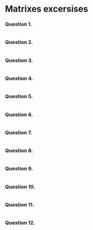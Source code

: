 # Matrixes excersises
### Question 1.
```C++

```
### Question 2.
```C++

```
### Question 3.
```C++

```
### Question 4.
```C++

```
### Question 5.
```C++

```
### Question 6.
```C++

```
### Question 7.
```C++

```
### Question 8.
```C++

```
### Question 9.
```C++

```
### Question 10.
```C++

```
### Question 11.
```C++

```
### Question 12.
```C++

```
